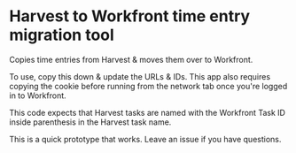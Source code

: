 # Harvest to Workfront time entry migration tool

Copies time entries from Harvest & moves them over to Workfront.

To use, copy this down & update the URLs & IDs. This app also requires copying the cookie before running from the network tab once you're logged in to Workfront.

This code expects that Harvest tasks are named with the Workfront Task ID inside parenthesis in the Harvest task name.

This is a quick prototype that works. Leave an issue if you have questions.
